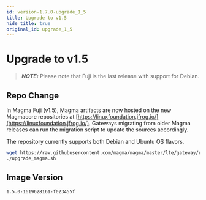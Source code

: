 ```yaml
---
id: version-1.7.0-upgrade_1_5
title: Upgrade to v1.5
hide_title: true
original_id: upgrade_1_5
---
```


# Upgrade to v1.5

> **_NOTE:_** Please note that Fuji is the last release with support for Debian.

## Repo Change

In Magma Fuji (v1.5), Magma artifacts are now hosted on the new Magmacore repositories at
[https://linuxfoundation.jfrog.io/](https://linuxfoundation.jfrog.io/).
Gateways migrating from older Magma releases can run the migration script to update the sources accordingly.

The repository currently supports both Debian and Ubuntu OS flavors.

```bash
wget https://raw.githubusercontent.com/magma/magma/master/lte/gateway/release/upgrade_magma.sh
./upgrade_magma.sh
```

## Image Version

`1.5.0-1619628161-f023455f`

